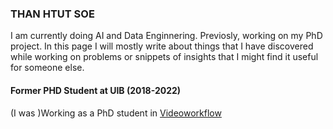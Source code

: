 ### THAN HTUT SOE ###
I am currently doing AI and Data Enginnering. Previosly, working on my PhD project. In this page I will mostly write about things that I have discovered while working on problems or snippets of insights that I might find it useful for someone else.





#### Former PHD Student at UIB (2018-2022) ###
(I was )Working as a PhD student in [Videoworkflow](https://www.videoworkflows.org/)
